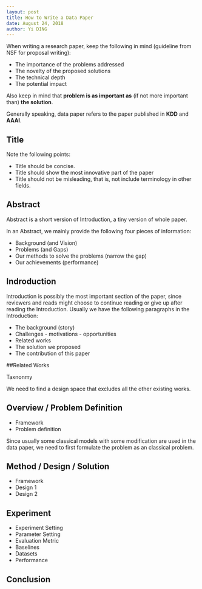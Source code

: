 ```yaml
---
layout: post
title: How to Write a Data Paper
date: August 24, 2018
author: Yi DING
---
```




When writing a research paper, keep the following in mind (guideline from NSF for proposal writing):

- The importance of the problems addressed
- The novelty of the proposed solutions
- The technical depth
- The potential impact

Also keep in mind that **problem is as important as** (if not more important than) **the solution**.

Generally speaking, data paper refers to the paper published in **KDD** and **AAAI**.

## Title

Note the following points:

* Title should be concise.
* Title should show the most innovative part of the paper
* Title should not be misleading, that is, not include terminology in other fields.


## Abstract

Abstract is a short version of Introduction, a tiny version of whole paper.

In an Abstract, we mainly provide the following four pieces of information:

* Background (and Vision)
* Problems (and Gaps)
* Our methods to solve the problems (narrow the gap)
* Our achievements (performance)

## Indroduction

Introduction is possibly the most important section of the paper, since reviewers and reads might choose to continue reading or give up after reading the Introduction. Usually we have the following paragraphs in the Introduction:

* The background (story)
* Challenges - motivations - opportunities
* Related works
* The solution we proposed
* The contribution of this paper



##Related Works

Taxnonmy

We need to find a design space that excludes all the other existing works.



## Overview / Problem Definition

* Framework
* Problem definition

Since usually some classical models with some modification are used in the data paper, we need to first formulate the problem as an classical problem.



## Method / Design / Solution

* Framework
* Design 1
* Design 2



## Experiment

* Experiment Setting
* Parameter Setting
* Evaluation Metric
* Baselines
* Datasets
* Performance



## Conclusion









